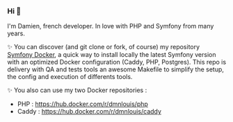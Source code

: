 ### Hi 👋
I'm Damien, french developer. In love with PHP and Symfony from many years.

✨ You can discover (and git clone or fork, of course) my repository [Symfony Docker](https://github.com/damien-louis/symfony-docker), a quick way to install locally the latest Symfony version with an optimized Docker configuration (Caddy, PHP, Postgres).  This repo is delivery with QA and tests tools an awesome Makefile to simplify the setup, the config and execution of differents tools.

✨ You also can use my two Docker repositories : 
- PHP : https://hub.docker.com/r/dmnlouis/php
- Caddy : https://hub.docker.com/r/dmnlouis/caddy

